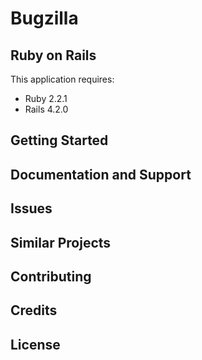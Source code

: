 Bugzilla
================

Ruby on Rails
-------------

This application requires:

- Ruby 2.2.1
- Rails 4.2.0

Getting Started
---------------

Documentation and Support
-------------------------

Issues
-------------

Similar Projects
----------------

Contributing
------------

Credits
-------

License
-------
